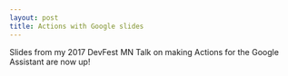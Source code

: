 ```yaml
---
layout: post
title: Actions with Google slides
---
```


Slides from my 2017 DevFest MN Talk on making Actions for the Google Assistant are now up!

<script async class="speakerdeck-embed" data-id="16268b57b73f423a9a8a9687d1e3d4bd" data-ratio="1.77777777777778" src="//speakerdeck.com/assets/embed.js"></script>
